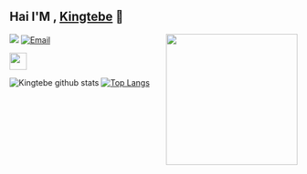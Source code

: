 ## Hai I'M , [Kingtebe](https://github.com/Kingtebe) 👋

<img align='right' src="https://media2.giphy.com/media/Ll22OhMLAlVDb8UQWe/giphy.gif" width="230">

![](https://komarev.com/ghpvc/?username=Kingtebe&color=blue)
<a href="mailto: kingtebe01@gmail.com"><img alt="Email" src="https://img.shields.io/badge/Email-kingtebe01@gmail.com-red?style=flat-square&logo=gmail"></a>

<img src="https://media.giphy.com/media/dxn6fRlTIShoeBr69N/giphy.gif" width="30">

![Kingtebe github stats](https://github-readme-stats.vercel.app/api?username=Kingtebe&show_icons=true&theme=default)
[![Top Langs](https://github-readme-stats.vercel.app/api/top-langs/?username=Kingtebe&layout=compact)](https://github.com/Kingtebe)
